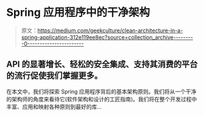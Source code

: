 # Spring 应用程序中的干净架构

> 原文：<https://medium.com/geekculture/clean-architecture-in-a-spring-application-312e119ee8ec?source=collection_archive---------0----------------------->

## API 的显著增长、轻松的安全集成、支持其消费的平台的流行促使我们掌握更多。

在本文中，我们将探索 Spring 应用程序背后的基本架构原则。我们将从一个干净的架构师的角度来看待它(软件架构和设计的工匠指南)。我们将在整个开发过程中丰富、应用和映射各种原则到最好的库…